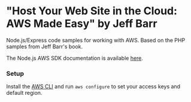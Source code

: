 # "Host Your Web Site in the Cloud: AWS Made Easy" by Jeff Barr

Node.js/Express code samples for working with AWS. Based on the PHP samples from Jeff Barr's book.

The Node.js AWS SDK documentation is available [here](http://docs.aws.amazon.com/AWSJavaScriptSDK/latest/index.html).

### Setup

Install the [AWS CLI](http://docs.aws.amazon.com/cli/latest/userguide/installing.html) and run `aws configure` to set your access keys and default region.
